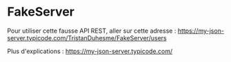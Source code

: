 # FakeServer

Pour utiliser cette fausse API REST, aller sur cette adresse : https://my-json-server.typicode.com/TristanDuhesme/FakeServer/users

Plus d'explications : https://my-json-server.typicode.com/

